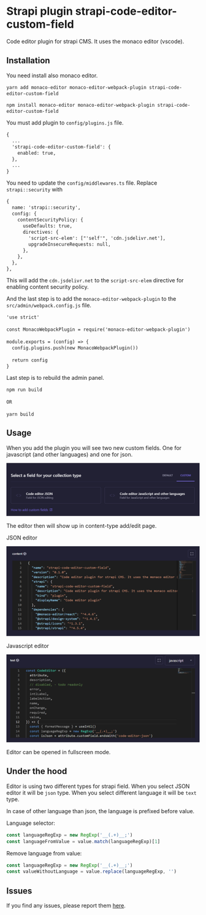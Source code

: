 # Strapi plugin strapi-code-editor-custom-field

Code editor plugin for strapi CMS. It uses the monaco editor (vscode).

## Installation

You need install also monaco editor.

```
yarn add monaco-editor monaco-editor-webpack-plugin strapi-code-editor-custom-field
```

```
npm install monaco-editor monaco-editor-webpack-plugin strapi-code-editor-custom-field
```

You must add plugin to `config/plugins.js` file.

```
{
  ...
  'strapi-code-editor-custom-field': {
    enabled: true,
  },
  ...
}
```

You need to update the `config/middlewares.ts` file. Replace `strapi::security` with

```
{
  name: 'strapi::security',
  config: {
    contentSecurityPolicy: {
      useDefaults: true,
      directives: {
        'script-src-elem': ["'self'", 'cdn.jsdelivr.net'],
        upgradeInsecureRequests: null,
      },
    },
  },
},
```

This will add the `cdn.jsdelivr.net` to the `script-src-elem` directive for enabling content security policy.

And the last step is to add the `monaco-editor-webpack-plugin` to the `src/admin/webpack.config.js` file.

```
'use strict'

const MonacoWebpackPlugin = require('monaco-editor-webpack-plugin')

module.exports = (config) => {
  config.plugins.push(new MonacoWebpackPlugin())

  return config
}

```

Last step is to rebuild the admin panel.

```
npm run build

OR

yarn build
```

## Usage

When you add the plugin you will see two new custom fields. One for javascript (and other languages) and one for json.

![Two custom fields](images/img.png)

The editor then will show up in content-type add/edit page.

JSON editor

![JSON editor](images/img2.png)

Javascript editor

![Javascript editor](images/img3.png)

Editor can be opened in fullscreen mode.

## Under the hood

Editor is using two different types for strapi field. When you select JSON editor it will be `json` type.
When you select different language it will be `text` type.

In case of other language than json, the language is prefixed before value.

Language selector:

```javascript
const languageRegExp = new RegExp('__(.+)__;')
const languageFromValue = value.match(languageRegExp)[1]
```

Remove language from value:

```javascript
const languageRegExp = new RegExp('__(.+)__;')
const valueWithoutLanguage = value.replace(languageRegExp, '')
```

## Issues

If you find any issues, please report
them [here](https://github.com/TomaszPilch/strapi-code-editor-custom-field/issues).

